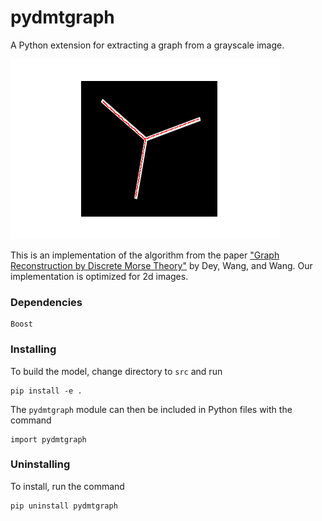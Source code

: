 # pydmtgraph

A Python extension for extracting a graph from a grayscale image.

![An example graph](./figures/example.png)

This is an implementation of the algorithm from the paper ["Graph Reconstruction by Discrete Morse Theory"](https://arxiv.org/abs/1803.05093) by Dey, Wang, and Wang.
Our implementation is optimized for 2d images.

### Dependencies

```
Boost
```

### Installing

To build the model, change directory to ```src``` and run
```
pip install -e .
```
The ```pydmtgraph``` module can then be included in Python files with the command
```
import pydmtgraph
```

### Uninstalling

To install, run the command
```
pip uninstall pydmtgraph
```

